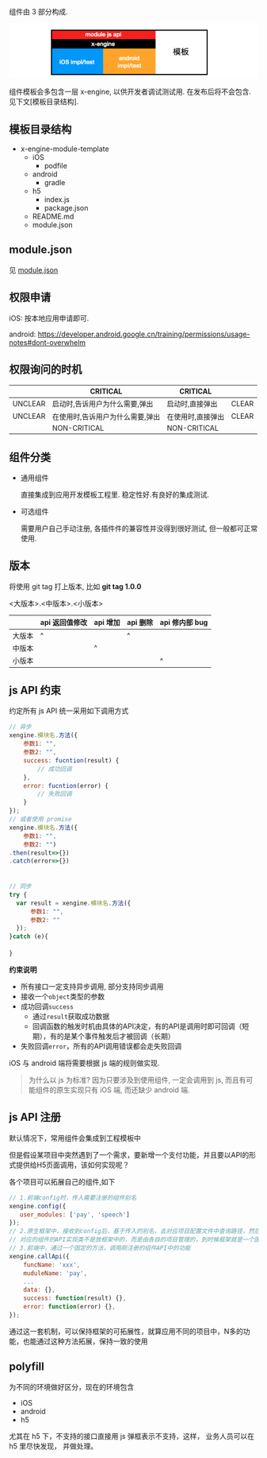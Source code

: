 组件由 3 部分构成.

![image-20200719163238615](assets/image-20200719163238615.png)

组件模板会多包含一层 x-engine, 以供开发者调试测试用. 在发布后将不会包含. 见下文[模板目录结构].



## 模板目录结构

- x-engine-module-template
  - iOS
    - podfile
  - android
    - gradle
  - h5
    - index.js
    - package.json
  - README.md
  - module.json

## module.json
见 [module.json](./docs/configfile/config.md#module.json)

## 权限申请

iOS: 按本地应用申请即可.

android: https://developer.android.google.cn/training/permissions/usage-notes#dont-overwhelm

## 权限询问的时机

|         | CRITICAL                         | CRITICAL          |       |
| ------- | -------------------------------- | ----------------- | ----- |
| UNCLEAR | 启动时,告诉用户为什么需要,弹出   | 启动时,直接弹出   | CLEAR |
| UNCLEAR | 在使用时,告诉用户为什么需要,弹出 | 在使用时,直接弹出 | CLEAR |
|         | NON-CRITICAL                     | NON-CRITICAL      |       |



## 组件分类

* 通用组件

  直接集成到应用开发模板工程里. 稳定性好.有良好的集成测试.

* 可选组件

  需要用户自己手动注册, 各插件件的兼容性并没得到很好测试, 但一般都可正常使用.


## 版本

将使用 git tag 打上版本, 比如 **git tag 1.0.0**

<大版本>.<中版本>.<小版本>

|        | api 返回值修改 | api 增加 | api 删除 | api 修内部 bug |
| ------ | -------------- | -------- | -------- | -------------- |
| 大版本 | ^              |          | ^        |                |
| 中版本 |                | ^        |          |                |
| 小版本 |                |          |          | ^              |





## js API 约束

约定所有 js API 统一采用如下调用方式

``` js
// 异步
xengine.模块名.方法({
    参数1: "",
    参数2: "",
    success: fucntion(result) {
        // 成功回调
    },
    error: fucntion(error) {
        // 失败回调
    }
});
// 或者使用 promise 
xengine.模块名.方法({
    参数1: "",
    参数2: "")
.then(result=>{})
.catch(error=>{})


// 同步
try {
  var result = xengine.模块名.方法({
      参数1: "",
      参数2: ""
  });
}catch (e){
  
}

```

**约束说明**

* 所有接口一定支持异步调用, 部分支持同步调用
* 接收一个`object`类型的参数
* 成功回调`success`
  * 通过`result`获取成功数据
  * 回调函数的触发时机由具体的API决定，有的API是调用时即可回调（短期），有的是某个事件触发后才被回调（长期）
* 失败回调`error`，所有的API调用错误都会走失败回调



iOS 与 android 端将需要根据 js 端的规则做实现. 

> 为什么以 js 为标准? 因为只要涉及到使用组件, 一定会调用到 js, 而且有可能组件的原生实现只有 iOS 端, 而还缺少 android 端.





##  js API 注册

默认情况下，常用组件会集成到工程模板中 

但是假设某项目中突然遇到了一个需求，要新增一个支付功能，并且要以API的形式提供给H5页面调用，该如何实现呢？

各个项目可以拓展自己的组件,如下

``` js
// 1.前端config时，传入需要注册的组件别名
xengine.config({
   user_modules: ['pay', 'speech']
});
// 2.原生框架中，接收到config后，基于传入的别名，去对应项目配置文件中查询路径，然后将对应路径的API实现类注册
// 对应的组件的API实现类不是放框架中的，而是由各自的项目管理的，到时候框架就是一个固定的库，给各个项目引用
// 3.前端中，通过一个固定的方法，调用刚注册的组件API中的功能
xengine.callApi({
    funcName: 'xxx',
    muduleName: 'pay',
    ...
    data: {},
    success: function(result) {},
    error: function(error) {},
});
```

通过这一套机制，可以保持框架的可拓展性，就算应用不同的项目中，N多的功能，也能通过这种方法拓展，保持一致的使用



## polyfill 

为不同的环境做好区分，现在的环境包含

- iOS
- android
- h5

尤其在 h5 下，不支持的接口直接用 js 弹框表示不支持，这样， 业务人员可以在 h5 里尽快发现， 并做处理。

